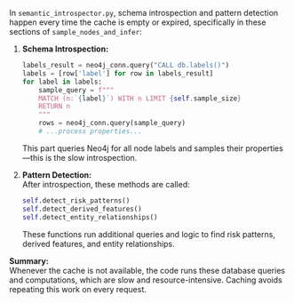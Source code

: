 In `semantic_introspector.py`, schema introspection and pattern detection happen every time the cache is empty or expired, specifically in these sections of `sample_nodes_and_infer`:

1. **Schema Introspection:**  
   ```python
   labels_result = neo4j_conn.query("CALL db.labels()")
   labels = [row['label'] for row in labels_result]
   for label in labels:
       sample_query = f"""
       MATCH (n:`{label}`) WITH n LIMIT {self.sample_size}
       RETURN n
       """
       rows = neo4j_conn.query(sample_query)
       # ...process properties...
   ```
   This part queries Neo4j for all node labels and samples their properties—this is the slow introspection.

2. **Pattern Detection:**  
   After introspection, these methods are called:
   ```python
   self.detect_risk_patterns()
   self.detect_derived_features()
   self.detect_entity_relationships()
   ```
   These functions run additional queries and logic to find risk patterns, derived features, and entity relationships.

**Summary:**  
Whenever the cache is not available, the code runs these database queries and computations, which are slow and resource-intensive. Caching avoids repeating this work on every request.
